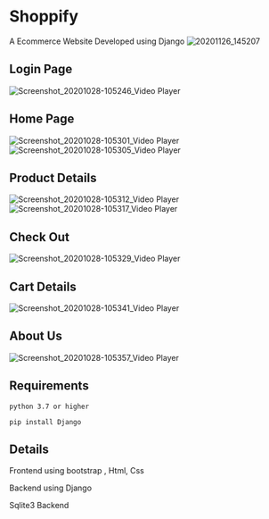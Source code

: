 # Shoppify
A Ecommerce Website Developed using Django
![20201126_145207](https://user-images.githubusercontent.com/63660013/100332380-538b5580-2ff7-11eb-91ef-66a722566880.jpg)
## Login Page
![Screenshot_20201028-105246_Video Player](https://user-images.githubusercontent.com/63660013/100332388-56864600-2ff7-11eb-8803-55a4490cbd18.jpg)
## Home Page
![Screenshot_20201028-105301_Video Player](https://user-images.githubusercontent.com/63660013/100332401-5a19cd00-2ff7-11eb-9b6d-5ddb9490e39a.jpg)
![Screenshot_20201028-105305_Video Player](https://user-images.githubusercontent.com/63660013/100332419-61d97180-2ff7-11eb-9c00-dcfc4945ff26.jpg)
## Product Details
![Screenshot_20201028-105312_Video Player](https://user-images.githubusercontent.com/63660013/100332426-630a9e80-2ff7-11eb-88cf-5a9b67b0324f.jpg)
![Screenshot_20201028-105317_Video Player](https://user-images.githubusercontent.com/63660013/100332432-64d46200-2ff7-11eb-9e59-335182aeb75d.jpg)
## Check Out
![Screenshot_20201028-105329_Video Player](https://user-images.githubusercontent.com/63660013/100332681-b1b83880-2ff7-11eb-84dd-a69a05030aaa.jpg)
## Cart Details
![Screenshot_20201028-105341_Video Player](https://user-images.githubusercontent.com/63660013/100332685-b250cf00-2ff7-11eb-8e92-cb2f12597057.jpg)
## About Us
![Screenshot_20201028-105357_Video Player](https://user-images.githubusercontent.com/63660013/100332690-b381fc00-2ff7-11eb-99e5-121e0d3df023.jpg)

## Requirements
`python 3.7 or higher`

`pip install Django`

## Details

Frontend using bootstrap , Html, Css

Backend using Django 

Sqlite3 Backend
